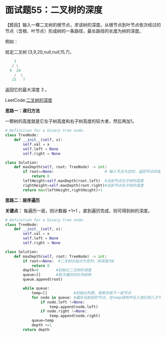 # 面试题55：二叉树的深度

【题目】输入一棵二叉树的根节点，求该树的深度。从根节点到叶节点依次经过的节点（含根、叶节点）形成树的一条路径，最长路径的长度为树的深度。

例如：

给定二叉树 [3,9,20,null,null,15,7]，

```python
    3
   / \
  9  20
    /  \
   15   7
```

返回它的最大深度 3 。





LeetCode:[二叉树的深度](https://leetcode-cn.com/problems/er-cha-shu-de-shen-du-lcof/)



**思路一：递归方法**

一颗树的高度就是它左子树高度和右子树高度的较大者，然后再加1。

```Python
# Definition for a binary tree node.
class TreeNode:
    def __init__(self, x):
        self.val = x
        self.left = None
        self.right = None

class Solution:
    def maxDepth(self, root: TreeNode) -> int:
        if root==None:                       # 输入节点为空时，返回节点的高度为0
            return 0
        leftHeight=self.maxDepth(root.left)  #当前节点左子树的高度
        rightHeight=self.maxDepth(root.right)#当前节点右子树的高度
        return max(leftHeight,rightHeight)+1
```



**思路二：层序遍历**

**关键点：** 每遍历一层，则计数器 +1+1 ，直到遍历完成，则可得到树的深度。

```python
# Definition for a binary tree node.
class TreeNode:
    def __init__(self, x):
        self.val = x
        self.left = None
        self.right = None

class Solution:
    def maxDepth(self, root: TreeNode) -> int:     
        if root==None:  #二叉树头结点为空时，树深度为0
            return 0     
        depth=0        #初始化二叉树的深度
        queue=[]       #层次遍历的队列结构
        queue.append(root)

        while queue:
            temp=[]            #初始化列表，用来存放下一层节点
            for node in queue: #遍历当前层的节点，在temp结构中压入他们的儿子节点
                if node.left !=None:
                    temp.append(node.left)
                if node.right !=None:
                    temp.append(node.right)            
            queue=temp    
            depth +=1
        return depth    
```


